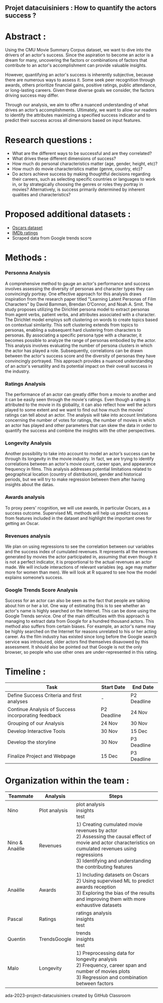 ## Projet datacuisiniers : How to quantify the actors success ? ##

# Abstract : #
Using the CMU Movie Summary Corpus dataset, we want to dive into the drivers of an actor's success. Since the aspiration to become an actor is a dream for many, uncovering the factors or combinations of factors that contribute to an actor's accomplishment can provide valuable insights.

However, quantifying an actor's success is inherently subjective, because there are numerous ways to assess it. Some seek peer recognition through awards, others prioritize financial gains, positive ratings, public attendance, or long-lasting careers. Given these diverse goals we consider, the factors driving success may differ.

Through our analysis, we aim to offer a nuanced understanding of what drives an actor’s accomplishments. Ultimately, we want to allow our readers to identify the attributes maximizing a specified success indicator and to predict their success across all dimensions based on input features.

# Research questions : #
- What are the different ways to be successful and are they correlated?
- What drives these different dimensions of success?
- How much do personal characteristics matter (age, gender, height, etc)?
- How much do movie characteristics matter (genre, country, etc)?
- Do actors achieve success by making thoughtful decisions regarding their careers, such as selecting specific countries or languages to work in, or by strategically choosing the genres or roles they portray in movies? Alternatively, is success primarily determined by inherent qualities and characteristics?


# Proposed additional datasets : #
- [Oscars dataset](https://www.kaggle.com/datasets/unanimad/the-oscar-award)
- [IMDb ratings](https://developer.imdb.com/non-commercial-datasets/)
- Scraped data from Google trends score 

# Methods : #


### Personna Analysis

A comprehensive method to gauge an actor's performance and success involves assessing the diversity of personas and character types they can convincingly portray. One effective approach for this analysis draws inspiration from the research paper titled "Learning Latent Personas of Film Characters" by David Bamman, Brendan O’Connor, and Noah A. Smit.
The study proposes utilizing the Dirichlet persona model to extract personas from agent verbs, patient verbs, and attributes associated with a character. The Dirichlet model employs soft clustering on words to create topics based on contextual similarity. This soft clustering extends from topics to personas, enabling a subsequent hard clustering from characters to personas.
By associating a specific persona type with a character, it becomes possible to analyze the range of personas embodied by the actor. This analysis involves evaluating the number of persona clusters in which the actor has played a role. Subsequently, correlations can be drawn between the actor's success score and the diversity of personas they have convincingly portrayed. This approach provides a nuanced understanding of an actor's versatility and its potential impact on their overall success in the industry.

### Ratings Analysis

The performance of an actor can greatly differ from a movie to another and it can be easily seen through the movie's ratings. Even though a rating is attributed to the movie in its globality, it can also reflect how well the actors played to some extent and we want to find out how much the movies' ratings can tell about an actor. The analysis will take into account limitations concerning the number of votes for ratings, the number of movies in which an actor has played and other parameters that can skew the data in order to quantify the success and combine the insights with the other perspectives.

### Longevity Analysis

Another possibility to take into account to model an actor’s success can be through its longevity in the movie industry. In fact, we are trying to identify correlations between an actor's movie count, career span, and appearance frequency in films. This analysis addresses potential limitations related to geographical location (country of distribution), gender and historical periods, but we will try to make regression between them after having insights about the datas.

### Awards analysis
To proxy peers' rcognition, we will use awards, in particular Oscars, as a success outcome. Supervised ML methods will help us predict success from features included in the dataset and highlight the important ones for getting an Oscar.

### Revenues analysis
We plan on using regressions to see the correlation between our variables and the success index of cumulated revenues. It represents all the revenues generated by movies the actor participated in, assuming that even though it is not a perfect indicator, it is proportional to the actual revenues an actor made. We will include interactions of relevant variables (eg. age may matter more for women than men). We will look at R squared to see how the model explains someone’s success.

### Google Trends Score Analysis

Success for an actor can also be seen as the fact that people are talking about him or her a lot. One way of estimating this is to see whether an actor's name is highly searched on the Internet. This can be done using the Google Trends service. One of the main difficulties with this approach is managing to extract data from Google for a hundred thousand actors. This method also suffers from certain biases. For example, an actor's name may be highly searched on the Internet for reasons unrelated to his or her acting career. As the film industry has existed since long before the Google search service was introduced, older actors find themselves disavowed by this assessment. It should also be pointed out that Google is not the only browser, so people who use other ones are under-represented in this rating.

# Timeline : #

| Task                        | Start Date | End Date   |
|-----------------------------|------------|------------|
| Define Success Criteria and first analyses   |  -         | P2 Deadline|
| Continue Analysis of Success incorporating feedback  | P2 Deadline| 24 Nov |
| Grouping of our Analysis    | 24 Nov | 30 Nov  |
| Develop Interactive Tools   | 30 Nov | 15 Dec  |
| Develop the storyline       | 30 Nov     | P3 Deadline    |
| Finalize Project and Webpage    | 15 Dec   | P3 Deadline   |

# Organization within the team : #

| Teammate | Analysis                                       | Steps                                                |
|----------|-------------------------------------------------|------------------------------------------------------|
| Nino | Plot analysis | plot analysis<br>insights<br>test |
| Nino & Anaëlle | Revenues | 1) Creating cumulated movie revenues by actor <br> 2) Assessing the causal effect of movie and actor characteristics on cumulated revenues using regressions  <br> 3) Identifying and understanding the contributing features |
| Anaëlle | Awards | 1) Including datasets on Oscars <br> 2) Using supervised ML to predict awards reception <br> 3) Exploring the bias of the results and improving them with more exhaustive datasets |
| Pascal | Ratings | ratings analysis<br>insights<br>test |
| Quentin | TrendsGoogle | trends<br>insights<br>test |
| Malo | Longevity | 1) Preprocessing data for longevity analysis<br> 2) Frequency, career span and number of movies plots<br> 3) Regression and combination between factors |


  

ada-2023-project-datacuisiniers created by GitHub Classroom
